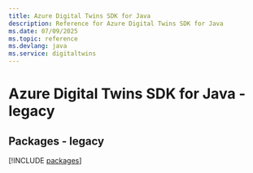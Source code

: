 ```yaml
---
title: Azure Digital Twins SDK for Java
description: Reference for Azure Digital Twins SDK for Java
ms.date: 07/09/2025
ms.topic: reference
ms.devlang: java
ms.service: digitaltwins
---
```

# Azure Digital Twins SDK for Java - legacy
## Packages - legacy
[!INCLUDE [packages](digital-twins-index.md)]